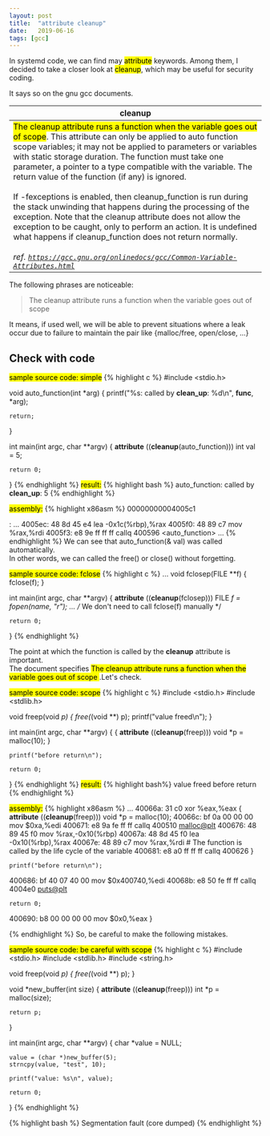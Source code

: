 ```yaml
---
layout: post
title:  "attribute cleanup"
date:   2019-06-16
tags: [gcc]
---
```


In systemd code, we can find may <mark>attribute</mark> keywords. Among them, I decided to take a closer look at <mark>cleanup</mark>, which may be useful for security coding.

It says so on the gnu gcc documents.

<table>
    <thead>
        <tr>
            <th>cleanup</th>
        </tr>
    </thead>
    <tbody>
        <tr>
            <td>
                <mark>The cleanup attribute runs a function when the variable goes out of scope</mark>. This attribute can only be applied to auto function scope variables; it may not be applied to parameters or variables with static storage duration. The function must take one parameter, a pointer to a type compatible with the variable. The return value of the function (if any) is ignored.
                <br><br>
                If -fexceptions is enabled, then cleanup_function is run during the stack unwinding that happens during the processing of the exception. Note that the cleanup attribute does not allow the exception to be caught, only to perform an action. It is undefined what happens if cleanup_function does not return normally.
                <br><br>
                <cite>ref. <a href="https://gcc.gnu.org/onlinedocs/gcc/Common-Variable-Attributes.html"><code>https://gcc.gnu.org/onlinedocs/gcc/Common-Variable-Attributes.html</code></a></cite>
            </td>
        </tr>
    </tbody>
</table>

The following phrases are noticeable:
> The cleanup attribute runs a function when the variable goes out of scope

It means, if used well, we will be able to prevent situations where a leak occur due to failure to maintain the pair like {malloc/free, open/close, ...}
## Check with code
<mark>sample source code: simple</mark>
{% highlight c %}
#include <stdio.h>

void auto_function(int *arg) {
	printf("%s: called by __clean_up__: %d\n", __func__, *arg);

	return;
}

int main(int argc, char **argv) {
	__attribute__ ((__cleanup__(auto_function))) int val = 5;

	return 0;
}
{% endhighlight %}
<mark>result:</mark>
{% highlight bash %}
auto_function: called by __clean_up__: 5
{% endhighlight %}

<mark>assembly:</mark>
{% highlight x86asm %}
00000000004005c1 <main>:
  ...
  4005ec:	48 8d 45 e4             lea    -0x1c(%rbp),%rax
  4005f0:	48 89 c7                mov    %rax,%rdi
  4005f3:	e8 9e ff ff ff          callq  400596 <auto_function>
  ...
{% endhighlight %}
We can see that auto_function(& val) was called automatically.<br>
In other words, we can called the free() or close() without forgetting.

<mark>sample source code: fclose</mark>
{% highlight c %}
...
void fclosep(FILE **f) {
	fclose(f);
}

int main(int argc, char **argv) {
	__attribute__ ((__cleanup__(fclosep))) FILE *f = fopen(name, "r");
    ...
    /* We don't need to call fclose(f) manually */

	return 0;
}
{% endhighlight %}

The point at which the function is called by the __cleanup__ attribute is important.<br>
The document specifies <mark> The cleanup attribute runs a function when the variable goes out of scope </mark>.Let's check.

<mark>sample source code: scope</mark>
{% highlight c %}
#include <stdio.h>
#include <stdlib.h>

void freep(void *p) {
	free(*(void **) p);
	printf("value freed\n");
}

int main(int argc, char **argv) {
	{
		__attribute__ ((__cleanup__(freep))) void *p = malloc(10);
	}

	printf("before return\n");

	return 0;
}
{% endhighlight %}
<mark>result:</mark>
{% highlight bash%}
value freed
before return
{% endhighlight %}

<mark>assembly:</mark>
{% highlight x86asm %}
  ...
  40066a:	31 c0                	xor    %eax,%eax
	{
		__attribute__ ((__cleanup__(freep))) void *p = malloc(10);
  40066c:	bf 0a 00 00 00       	mov    $0xa,%edi
  400671:	e8 9a fe ff ff       	callq  400510 <malloc@plt>
  400676:	48 89 45 f0          	mov    %rax,-0x10(%rbp)
  40067a:	48 8d 45 f0          	lea    -0x10(%rbp),%rax
  40067e:	48 89 c7             	mov    %rax,%rdi
     # The function is called by the life cycle of the variable
  400681:	e8 a0 ff ff ff       	callq  400626 <freep>
	}

	printf("before return\n");
  400686:	bf 40 07 40 00       	mov    $0x400740,%edi
  40068b:	e8 50 fe ff ff       	callq  4004e0 <puts@plt>

	return 0;
  400690:	b8 00 00 00 00       	mov    $0x0,%eax
}

{% endhighlight %}
So, be careful to make the following mistakes.

<mark>sample source code: be careful with scope</mark>
{% highlight c %}
#include <stdio.h>
#include <stdlib.h>
#include <string.h>

void freep(void *p) {
	free(*(void **) p);
}

void *new_buffer(int size) {
	__attribute__ ((__cleanup__(freep))) int *p = malloc(size);

	return p;
}

int main(int argc, char **argv) {
	char *value = NULL;

	value = (char *)new_buffer(5);
	strncpy(value, "test", 10);

	printf("value: %s\n", value);

	return 0;
}
{% endhighlight %}

{% highlight bash %}
Segmentation fault (core dumped)
{% endhighlight %}